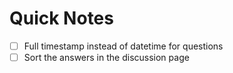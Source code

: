 # Quick Notes

- [ ] Full timestamp instead of datetime for questions
- [ ] Sort the answers in the discussion page
